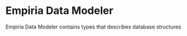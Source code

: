 ﻿Empiria Data Modeler
====================

Empiria Data Modeler contains types that describes database structures

